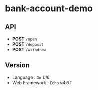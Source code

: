 # bank-account-demo

## API
- **POST** `/open`
- **POST** `/deposit`
- **POST** `/withdraw`

## Version
- Language : `Go` _1.16_
- Web Framework : `Echo` _v4.6.1_
